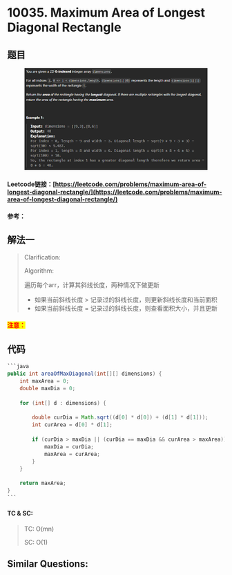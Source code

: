 # 10035. Maximum Area of Longest Diagonal Rectangle

## 题目

<figure><img src="../../.gitbook/assets/image (1) (1) (1).png" alt=""><figcaption></figcaption></figure>

#### Leetcode链接：[https://leetcode.com/problems/maximum-area-of-longest-diagonal-rectangle/](https://leetcode.com/problems/maximum-area-of-longest-diagonal-rectangle/)

#### 参考：

## 解法一

> Clarification:&#x20;
>
> Algorithm:&#x20;
>
> 遍历每个arr，计算其斜线长度，两种情况下做更新
>
> * 如果当前斜线长度 > 记录过的斜线长度，则更新斜线长度和当前面积
> * 如果当前斜线长度 = 记录过的斜线长度，则查看面积大小，并且更新

#### <mark style="color:red;">注意：</mark>

## 代码

````java
```java
public int areaOfMaxDiagonal(int[][] dimensions) {        
    int maxArea = 0;
    double maxDia = 0;
    
    for (int[] d : dimensions) {
        
        double curDia = Math.sqrt((d[0] * d[0]) + (d[1] * d[1]));
        int curArea = d[0] * d[1];
        
        if (curDia > maxDia || (curDia == maxDia && curArea > maxArea)) {
            maxDia = curDia;
            maxArea = curArea;
        }
    }
    
    return maxArea;
}
```
````

#### TC & SC:&#x20;

> TC: O(mn)
>
> SC: O(1)

## **Similar Questions:**&#x20;
